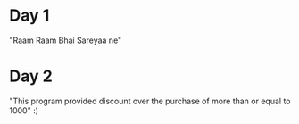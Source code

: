 # Day 1
"Raam Raam Bhai Sareyaa ne"
# Day 2
"This program provided discount over the purchase of more than or equal to 1000"
:)

